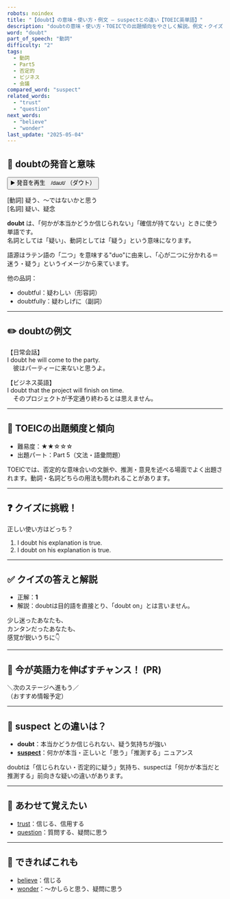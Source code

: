 ```yaml
---
robots: noindex
title: "【doubt】の意味・使い方・例文 ― suspectとの違い【TOEIC英単語】"
description: "doubtの意味・使い方・TOEICでの出題傾向をやさしく解説。例文・クイズ付きでsuspectとの違いもわかりやすく学べます。"
word: "doubt"
part_of_speech: "動詞"
difficulty: "2"
tags:
  - 動詞
  - Part5
  - 否定的
  - ビジネス
  - 会議
compared_word: "suspect"
related_words:
  - "trust"
  - "question"
next_words:
  - "believe"
  - "wonder"
last_update: "2025-05-04"
---
```


## 🔰 doubtの発音と意味

<button class="play-audio" onclick="playTTS('doubt')">
  <span class="play-audio-main">
    ▶️ 発音を再生　/daʊt/
  </span>
  <span class="play-audio-sub">
    （ダウト）
  </span>
</button>

[動詞] 疑う、～ではないかと思う  
[名詞] 疑い、疑念

**doubt** は、「何かが本当かどうか信じられない」「確信が持てない」ときに使う単語です。  
名詞としては「疑い」、動詞としては「疑う」という意味になります。

語源はラテン語の「二つ」を意味する"duo"に由来し、「心が二つに分かれる＝迷う・疑う」というイメージから来ています。

他の品詞：  
- doubtful：疑わしい（形容詞）
- doubtfully：疑わしげに（副詞）

---

## ✏️ doubtの例文

【日常会話】  
I doubt he will come to the party.  
　彼はパーティーに来ないと思うよ。

【ビジネス英語】  
I doubt that the project will finish on time.  
　そのプロジェクトが予定通り終わるとは思えません。

---

## 🎯 TOEICの出題頻度と傾向

- 難易度：★★☆☆☆
- 出題パート：Part 5（文法・語彙問題）

TOEICでは、否定的な意味合いの文脈や、推測・意見を述べる場面でよく出題されます。動詞・名詞どちらの用法も問われることがあります。

---

## ❓ クイズに挑戦！

正しい使い方はどっち？

1. I doubt his explanation is true.  
2. I doubt on his explanation is true.

---

## ✅ クイズの答えと解説

- 正解：**1**
- 解説：doubtは目的語を直接とり、「doubt on」とは言いません。

少し迷ったあなたも、  
カンタンだったあなたも、  
感覚が鋭いうちに👇️

---

## 🚀 今が英語力を伸ばすチャンス！ (PR)

<div class="info-center">
＼次のステージへ進もう／<br>  
（おすすめ情報予定）
</div>

---

## 🤔  suspect との違いは？

- **doubt**：本当かどうか信じられない、疑う気持ちが強い
- **[suspect](/word/suspect/)**：何かが本当・正しいと「思う」「推測する」ニュアンス

doubtは「信じられない・否定的に疑う」気持ち、suspectは「何かが本当だと推測する」前向きな疑いの違いがあります。

---

## 🧩 あわせて覚えたい

- [trust](/word/trust/)：信じる、信用する
- [question](/word/question/)：質問する、疑問に思う

---

## 📖 できればこれも

- [believe](/word/believe/)：信じる
- [wonder](/word/wonder/)：～かしらと思う、疑問に思う

<!-- cvid: aid06_bid07 -->
